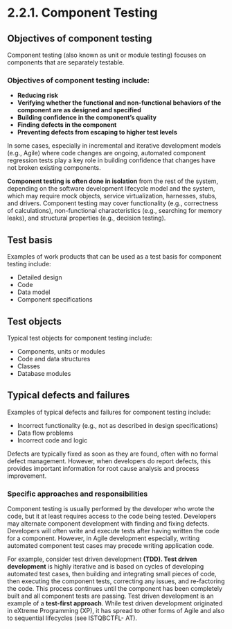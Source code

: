 # 2.2.1. Component Testing

## Objectives of component testing 

Component testing \(also known as unit or module testing\) focuses on components that are separately testable. 

### Objectives of component testing include: 

* **Reducing risk** 
* **Verifying whether the functional and non-functional behaviors of the component are as designed and specified** 
* **Building confidence in the component’s quality** 
* **Finding defects in the component** 
* **Preventing defects from escaping to higher test levels** 

In some cases, especially in incremental and iterative development models \(e.g., Agile\) where code changes are ongoing, automated component regression tests play a key role in building confidence that changes have not broken existing components. 

**Component testing is often done in isolation** from the rest of the system, depending on the software development lifecycle model and the system, which may require mock objects, service virtualization, harnesses, stubs, and drivers. Component testing may cover functionality \(e.g., correctness of calculations\), non-functional characteristics \(e.g., searching for memory leaks\), and structural properties \(e.g., decision testing\).

## Test basis 

Examples of work products that can be used as a test basis for component testing include: 

* Detailed design 
* Code 
* Data model 
* Component specifications 

## Test objects 

Typical test objects for component testing include: 

* Components, units or modules 
* Code and data structures 
* Classes
* Database modules

## Typical defects and failures 

Examples of typical defects and failures for component testing include: 

* Incorrect functionality \(e.g., not as described in design specifications\) 
* Data flow problems 
* Incorrect code and logic 

Defects are typically fixed as soon as they are found, often with no formal defect management. However, when developers do report defects, this provides important information for root cause analysis and process improvement. 

### Specific approaches and responsibilities 

Component testing is usually performed by the developer who wrote the code, but it at least requires access to the code being tested. Developers may alternate component development with finding and fixing defects. Developers will often write and execute tests after having written the code for a component. However, in Agile development especially, writing automated component test cases may precede writing application code. 

For example, consider test driven development **\(TDD\). Test driven development** is highly iterative and is based on cycles of developing automated test cases, then building and integrating small pieces of code, then executing the component tests, correcting any issues, and re-factoring the code. This process continues until the component has been completely built and all component tests are passing. Test driven development is an example of a **test-first approach**. While test driven development originated in eXtreme Programming \(XP\), it has spread to other forms of Agile and also to sequential lifecycles \(see ISTQBCTFL- AT\).

